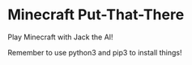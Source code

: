 # Minecraft Put-That-There
Play Minecraft with Jack the AI!

Remember to use python3 and pip3 to install things!
